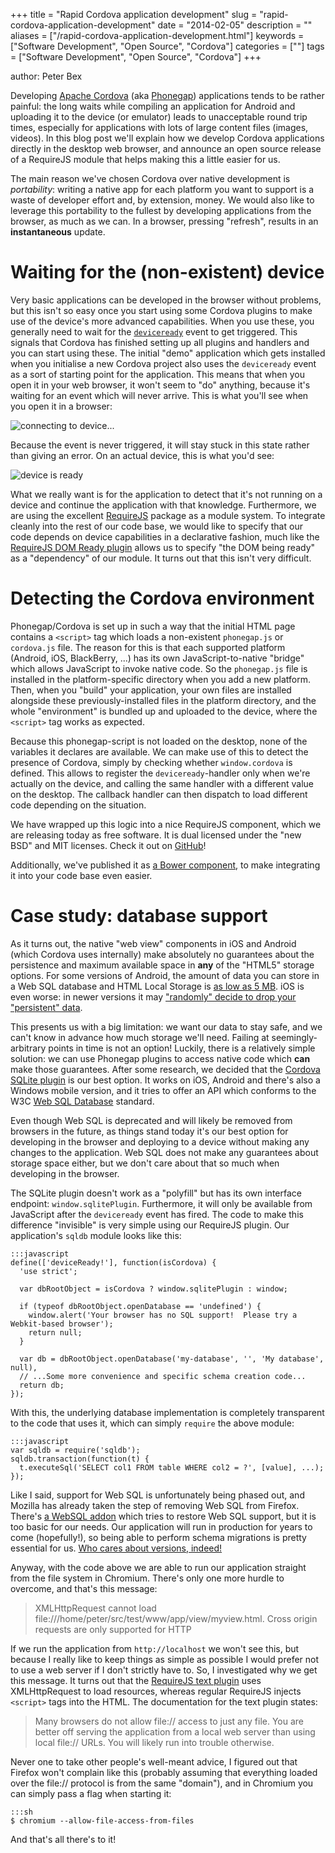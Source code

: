 +++
title = "Rapid Cordova application development"
slug = "rapid-cordova-application-development"
date = "2014-02-05"
description = ""
aliases = ["/rapid-cordova-application-development.html"]
keywords = ["Software Development", "Open Source", "Cordova"]
categories = [""]
tags = ["Software Development", "Open Source", "Cordova"]
+++

author: Peter Bex

Developing [Apache Cordova](http://www.cordova.io/) (aka
[Phonegap](http://www.phonegap.com)) applications tends to be rather
painful: the long waits while compiling an application for Android and
uploading it to the device (or emulator) leads to unacceptable round
trip times, especially for applications with lots of large content
files (images, videos).  In this blog post we'll explain how we
develop Cordova applications directly in the desktop web browser, and
announce an open source release of a RequireJS module that helps
making this a little easier for us.

The main reason we've chosen Cordova over native development is
*portability*: writing a native app for each platform you want to
support is a waste of developer effort and, by extension, money.  We
would also like to leverage this portability to the fullest by
developing applications from the browser, as much as we can.  In a
browser, pressing "refresh", results in an **instantaneous** update.

Waiting for the (non-existent) device
=====================================

Very basic applications can be developed in the browser without
problems, but this isn't so easy once you start using some Cordova
plugins to make use of the device's more advanced capabilities.  When
you use these, you generally need to wait for the
[`deviceready`](http://docs.phonegap.com/en/2.0.0/cordova_events_events.md.html#deviceready)
event to get triggered.  This signals that Cordova has finished
setting up all plugins and handlers and you can start using these.
The initial "demo" application which gets installed when you
initialise a new Cordova project also uses the `deviceready` event as
a sort of starting point for the application.  This means that when
you open it in your web browser, it won't seem to "do" anything,
because it's waiting for an event which will never arrive.  This is
what you'll see when you open it in a browser:

![connecting to device...]({filename}/images/phonegap-waiting-for-deviceready.png)

Because the event is never triggered, it will stay stuck in this state
rather than giving an error.  On an actual device, this is what you'd
see:

![device is ready]({filename}/images/phonegap-after-deviceready.png)

What we really want is for the application to detect that it's not
running on a device and continue the application with that knowledge.
Furthermore, we are using the excellent
[RequireJS](http://requirejs.org/) package as a module system.  To
integrate cleanly into the rest of our code base, we would like to
specify that our code depends on device capabilities in a declarative
fashion, much like the [RequireJS DOM Ready
plugin](http://requirejs.org/docs/api.html#pageload) allows us to
specify "the DOM being ready" as a "dependency" of our module.  It
turns out that this isn't very difficult.

Detecting the Cordova environment
=================================

Phonegap/Cordova is set up in such a way that the initial HTML page
contains a `<script>` tag which loads a non-existent `phonegap.js` or
`cordova.js` file.  The reason for this is that each supported
platform (Android, iOS, BlackBerry, ...) has its own
JavaScript-to-native "bridge" which allows JavaScript to invoke native
code.  So the `phonegap.js` file is installed in the platform-specific
directory when you add a new platform.  Then, when you "build" your
application, your own files are installed alongside these
previously-installed files in the platform directory, and the whole
"environment" is bundled up and uploaded to the device, where the
`<script>` tag works as expected.

Because this phonegap-script is not loaded on the desktop, none of the
variables it declares are available.  We can make use of this to
detect the presence of Cordova, simply by checking whether
`window.cordova` is defined.  This allows to register the
`deviceready`-handler only when we're actually on the device, and
calling the same handler with a different value on the desktop.  The
callback handler can then dispatch to load different code depending on
the situation.

We have wrapped up this logic into a nice RequireJS component, which
we are releasing today as free software.  It is dual licensed under
the "new BSD" and MIT licenses.  Check it out on
[GitHub](https://github.com/CodeYellowBV/deviceReady)!

Additionally, we've published it as [a Bower
component](http://sindresorhus.com/bower-components/#!/search/requirejs-deviceready),
to make integrating it into your code base even easier.


Case study: database support
============================

As it turns out, the native "web view" components in iOS and Android
(which Cordova uses internally) make absolutely no guarantees about
the persistence and maximum available space in **any** of the "HTML5"
storage options.  For some versions of Android, the amount of data you
can store in a Web SQL database and HTML Local Storage is [as low as 5
MB](https://groups.google.com/forum/#!searchin/phonegap/storage$20limit/phonegap/dOZjjEgwF_U/jQtG997bDN4J).
iOS is even worse: in newer versions it may ["randomly" decide to drop
your "persistent" data](https://issues.apache.org/jira/browse/CB-330).

This presents us with a big limitation: we want our data to stay safe,
and we can't know in advance how much storage we'll need.  Failing at
seemingly-arbitrary points in time is not an option!  Luckily, there
is a relatively simple solution: we can use Phonegap plugins to access
native code which **can** make those guarantees.  After some research,
we decided that the [Cordova SQLite
plugin](https://github.com/lite4cordova/Cordova-SQLitePlugin) is our
best option.  It works on iOS, Android and there's also a Windows
mobile version, and it tries to offer an API which conforms to the W3C
[Web SQL Database](http://www.w3.org/TR/webdatabase/) standard.

Even though Web SQL is deprecated and will likely be removed from
browsers in the future, as things stand today it's our best option for
developing in the browser and deploying to a device without making any
changes to the application.  Web SQL does not make any guarantees
about storage space either, but we don't care about that so much when
developing in the browser.

The SQLite plugin doesn't work as a "polyfill" but has its own
interface endpoint: `window.sqlitePlugin`.  Furthermore, it will only
be available from JavaScript after the `deviceready` event has fired.
The code to make this difference "invisible" is very simple using our
RequireJS plugin.  Our application's `sqldb` module looks like this:

	:::javascript
	define(['deviceReady!'], function(isCordova) {
	  'use strict';
	  
	  var dbRootObject = isCordova ? window.sqlitePlugin : window;
	  
	  if (typeof dbRootObject.openDatabase == 'undefined') {
	    window.alert('Your browser has no SQL support!  Please try a Webkit-based browser');
	    return null;
	  }
	  
	  var db = dbRootObject.openDatabase('my-database', '', 'My database', null),
	  // ...Some more convenience and specific schema creation code...
	  return db;
	});

With this, the underlying database implementation is completely
transparent to the code that uses it, which can simply `require` the
above module:

	:::javascript
	var sqldb = require('sqldb');
	sqldb.transaction(function(t) {
	  t.executeSql('SELECT col1 FROM table WHERE col2 = ?', [value], ...);
	});

Like I said, support for Web SQL is unfortunately being phased out,
and Mozilla has already taken the step of removing Web SQL from
Firefox.  There's [a WebSQL
addon](https://addons.mozilla.org/en-US/firefox/addon/html5-websql-for-firefox/)
which tries to restore Web SQL support, but it is too basic for our
needs.  Our application will run in production for years to come
(hopefully!), so being able to perform schema migrations is pretty
essential for us. [Who cares about versions,
indeed!](https://addons.mozilla.org/en-US/firefox/files/browse/130768/file/components/websql.js#L139)

Anyway, with the code above we are able to run our application
straight from the file system in Chromium.  There's only one more
hurdle to overcome, and that's this message:

> XMLHttpRequest cannot load file:///home/peter/src/test/www/app/view/myview.html.
> Cross origin requests are only supported for HTTP

If we run the application from `http://localhost` we won't see this,
but because I really like to keep things as simple as possible I would
prefer not to use a web server if I don't strictly have to.  So, I
investigated why we get this message.  It turns out that the
[RequireJS text plugin](https://github.com/requirejs/text) uses
XMLHttpRequest to load resources, whereas regular RequireJS injects
`<script>` tags into the HTML.  The documentation for the text
plugin states:

> Many browsers do not allow file:// access to just any file. You are better off serving the application from a local web server than using local file:// URLs. You will likely run into trouble otherwise.

Never one to take other people's well-meant advice, I figured out that
Firefox won't complain like this (probably assuming that everything
loaded over the file:// protocol is from the same "domain"), and in
Chromium you can simply pass a flag when starting it:

	:::sh
	$ chromium --allow-file-access-from-files

And that's all there's to it!
